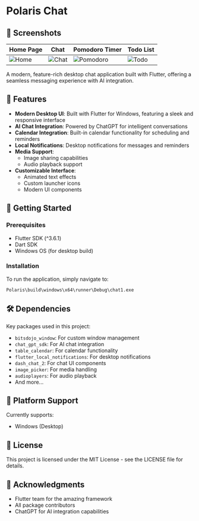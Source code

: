# Polaris Chat

## 📸 Screenshots

| Home Page | Chat | Pomodoro Timer | Todo List |
|-----------|------|---------------|-----------|
| ![Home](images/screenshot1.png) | ![Chat](images/screenshot2.png) | ![Pomodoro](images/screenshot3.png) | ![Todo](images/screenshot4.png) |

A modern, feature-rich desktop chat application built with Flutter, offering a seamless messaging experience with AI integration.

## 🌟 Features

- **Modern Desktop UI**: Built with Flutter for Windows, featuring a sleek and responsive interface
- **AI Chat Integration**: Powered by ChatGPT for intelligent conversations
- **Calendar Integration**: Built-in calendar functionality for scheduling and reminders
- **Local Notifications**: Desktop notifications for messages and reminders
- **Media Support**: 
  - Image sharing capabilities
  - Audio playback support
- **Customizable Interface**: 
  - Animated text effects
  - Custom launcher icons
  - Modern UI components

## 🚀 Getting Started

### Prerequisites

- Flutter SDK (^3.6.1)
- Dart SDK
- Windows OS (for desktop build)

### Installation

To run the application, simply navigate to:
```
Polaris\build\windows\x64\runner\Debug\chat1.exe
```

## 🛠️ Dependencies

Key packages used in this project:
- `bitsdojo_window`: For custom window management
- `chat_gpt_sdk`: For AI chat integration
- `table_calendar`: For calendar functionality
- `flutter_local_notifications`: For desktop notifications
- `dash_chat_2`: For chat UI components
- `image_picker`: For media handling
- `audioplayers`: For audio playback
- And more...

## 📱 Platform Support

Currently supports:
- Windows (Desktop)

## 📝 License

This project is licensed under the MIT License - see the LICENSE file for details.

## 🙏 Acknowledgments

- Flutter team for the amazing framework
- All package contributors
- ChatGPT for AI integration capabilities
